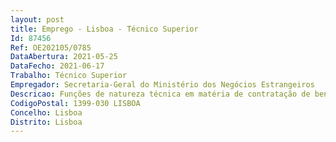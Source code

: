 ```yaml
--- 
layout: post
title: Emprego - Lisboa - Técnico Superior
Id: 87456
Ref: OE202105/0785
DataAbertura: 2021-05-25
DataFecho: 2021-06-17
Trabalho: Técnico Superior
Empregador: Secretaria-Geral do Ministério dos Negócios Estrangeiros
Descricao: Funções de natureza técnica em matéria de contratação de bens e serviços, tendo em vista assegurar a renovação e manutenção da parque automóvel dos serviços internos e externos do Ministério dos Negócios Estrangeiros (MNE), abrangendo as fase pré contratual, contratual e execução.As concretas tarefas a serem asseguradas no âmbito deste posto de trabalho consistem, sob o ponto de vista técnico, na instrução, preparação, lançamento e acompanhamento de procedimentos de contratação de bens e serviços do Ministério dos Negócios Estrangeiros (MNE) sitos em todo o mundo, bem como a gestão dos correspondentes contratos públicos e gestão operacional dos veículos.Trabalho dinâmico e diversificado, executado em equipa multidisciplinar.A principal legislação enquadradora do âmbito das atividades a cumprir consubstancia se no Código dos Contratos Públicos, nas diretivas comunitárias da área da contratação pública e na RECOMENDAÇÃO (UE) 2017 1805 da Comissão, de 3 de outubro de 2017, sobre a profissionalização da contratação pública.
CodigoPostal: 1399-030 LISBOA
Concelho: Lisboa
Distrito: Lisboa
--- 
```


